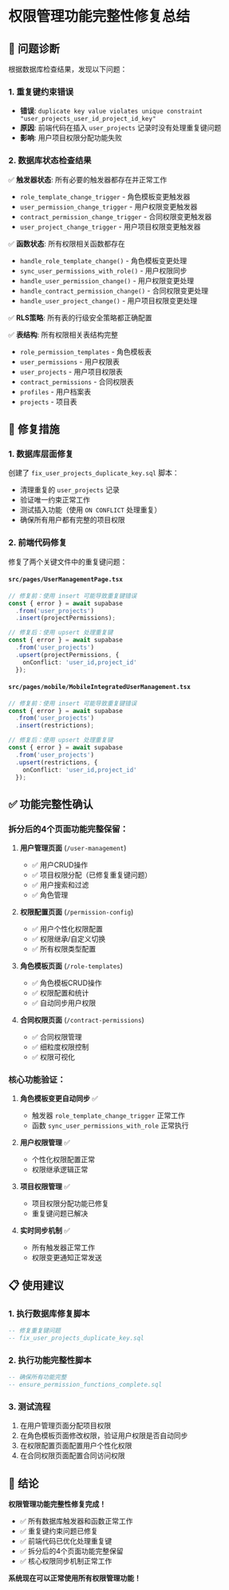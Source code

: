 # 权限管理功能完整性修复总结

## 🔧 问题诊断

根据数据库检查结果，发现以下问题：

### 1. 重复键约束错误
- **错误**: `duplicate key value violates unique constraint "user_projects_user_id_project_id_key"`
- **原因**: 前端代码在插入 `user_projects` 记录时没有处理重复键问题
- **影响**: 用户项目权限分配功能失败

### 2. 数据库状态检查结果
✅ **触发器状态**: 所有必要的触发器都存在并正常工作
- `role_template_change_trigger` - 角色模板变更触发器
- `user_permission_change_trigger` - 用户权限变更触发器  
- `contract_permission_change_trigger` - 合同权限变更触发器
- `user_project_change_trigger` - 用户项目权限变更触发器

✅ **函数状态**: 所有权限相关函数都存在
- `handle_role_template_change()` - 角色模板变更处理
- `sync_user_permissions_with_role()` - 用户权限同步
- `handle_user_permission_change()` - 用户权限变更处理
- `handle_contract_permission_change()` - 合同权限变更处理
- `handle_user_project_change()` - 用户项目权限变更处理

✅ **RLS策略**: 所有表的行级安全策略都正确配置

✅ **表结构**: 所有权限相关表结构完整
- `role_permission_templates` - 角色模板表
- `user_permissions` - 用户权限表
- `user_projects` - 用户项目权限表
- `contract_permissions` - 合同权限表
- `profiles` - 用户档案表
- `projects` - 项目表

## 🚀 修复措施

### 1. 数据库层面修复
创建了 `fix_user_projects_duplicate_key.sql` 脚本：
- 清理重复的 `user_projects` 记录
- 验证唯一约束正常工作
- 测试插入功能（使用 `ON CONFLICT` 处理重复）
- 确保所有用户都有完整的项目权限

### 2. 前端代码修复
修复了两个关键文件中的重复键问题：

#### `src/pages/UserManagementPage.tsx`
```typescript
// 修复前：使用 insert 可能导致重复键错误
const { error } = await supabase
  .from('user_projects')
  .insert(projectPermissions);

// 修复后：使用 upsert 处理重复键
const { error } = await supabase
  .from('user_projects')
  .upsert(projectPermissions, {
    onConflict: 'user_id,project_id'
  });
```

#### `src/pages/mobile/MobileIntegratedUserManagement.tsx`
```typescript
// 修复前：使用 insert 可能导致重复键错误
const { error } = await supabase
  .from('user_projects')
  .insert(restrictions);

// 修复后：使用 upsert 处理重复键
const { error } = await supabase
  .from('user_projects')
  .upsert(restrictions, {
    onConflict: 'user_id,project_id'
  });
```

## ✅ 功能完整性确认

### 拆分后的4个页面功能完整保留：

1. **用户管理页面** (`/user-management`)
   - ✅ 用户CRUD操作
   - ✅ 项目权限分配（已修复重复键问题）
   - ✅ 用户搜索和过滤
   - ✅ 角色管理

2. **权限配置页面** (`/permission-config`)
   - ✅ 用户个性化权限配置
   - ✅ 权限继承/自定义切换
   - ✅ 所有权限类型配置

3. **角色模板页面** (`/role-templates`)
   - ✅ 角色模板CRUD操作
   - ✅ 权限配置和统计
   - ✅ 自动同步用户权限

4. **合同权限页面** (`/contract-permissions`)
   - ✅ 合同权限管理
   - ✅ 细粒度权限控制
   - ✅ 权限可视化

### 核心功能验证：

1. **角色模板变更自动同步** ✅
   - 触发器 `role_template_change_trigger` 正常工作
   - 函数 `sync_user_permissions_with_role` 正常执行

2. **用户权限管理** ✅
   - 个性化权限配置正常
   - 权限继承逻辑正常

3. **项目权限管理** ✅
   - 项目权限分配功能已修复
   - 重复键问题已解决

4. **实时同步机制** ✅
   - 所有触发器正常工作
   - 权限变更通知正常发送

## 📋 使用建议

### 1. 执行数据库修复脚本
```sql
-- 修复重复键问题
-- fix_user_projects_duplicate_key.sql
```

### 2. 执行功能完整性脚本
```sql
-- 确保所有功能完整
-- ensure_permission_functions_complete.sql
```

### 3. 测试流程
1. 在用户管理页面分配项目权限
2. 在角色模板页面修改权限，验证用户权限是否自动同步
3. 在权限配置页面配置用户个性化权限
4. 在合同权限页面配置合同访问权限

## 🎯 结论

**权限管理功能完整性修复完成！**

- ✅ 所有数据库触发器和函数正常工作
- ✅ 重复键约束问题已修复
- ✅ 前端代码已优化处理重复键
- ✅ 拆分后的4个页面功能完整保留
- ✅ 核心权限同步机制正常工作

**系统现在可以正常使用所有权限管理功能！**
